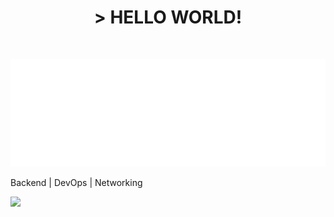 <h1 align="center"> > HELLO WORLD! </h1>
<br>
<p> <img src="/github-metrics.svg" alt="Metrics" /> </p>
<h2"> Backend | DevOps | Networking </h2>




[![](https://visitcount.itsvg.in/api?id=Erfan-Fazeli&icon=2&color=1)](https://visitcount.itsvg.in)

<!-- Proudly created with GPRM ( https://gprm.itsvg.in ) -->
